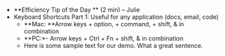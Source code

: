 - **Efficiency Tip of the Day ** (2 min) – Julie
- Keyboard Shortcuts Part 1: Useful for any application (docs, email, code)
    - **Mac: **Arrow keys + option, + command, + shift, & in combination
    - **PC:*- Arrow keys + Ctrl + Fn + shift, & in combination
    - Here is some sample text for our demo. What a great sentence.
